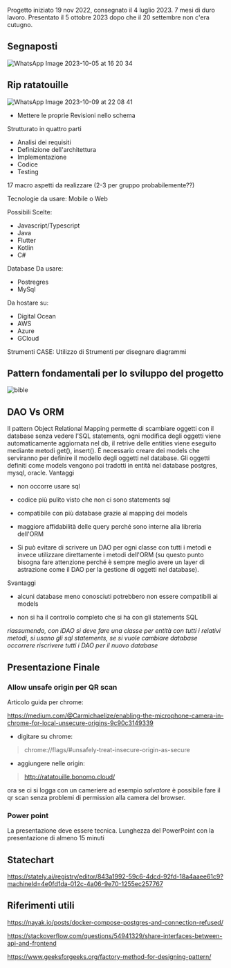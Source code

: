 Progetto iniziato 19 nov 2022, consegnato il 4 luglio 2023. 7 mesi di duro lavoro.
Presentato il 5 ottobre 2023 dopo che il 20 settembre non c'era cutugno.

## Segnaposti 
![WhatsApp Image 2023-10-05 at 16 20 34](https://github.com/macro21KGB/Esame-INGSW-22-23/assets/75626033/f6fbf5ab-e092-4bdd-ba7c-f0050608c255)

## Rip ratatouille

![WhatsApp Image 2023-10-09 at 22 08 41](https://github.com/macro21KGB/Esame-INGSW-22-23/assets/75626033/31e6e6f9-8e7f-447e-91e5-1e537bb39756)

- Mettere le proprie Revisioni nello schema

Strutturato in quattro parti
- Analisi dei requisiti
- Definizione dell'architettura
- Implementazione
- Codice
- Testing

17 macro aspetti da realizzare (2-3 per gruppo probabilemente??)

Tecnologie da usare: Mobile o Web

Possibili Scelte:
- Javascript/Typescript
- Java
- Flutter
- Kotlin
- C#

Database Da usare:
- Postregres
- MySql

Da hostare su:
- Digital Ocean
- AWS
- Azure
- GCloud

Strumenti CASE: Utilizzo di Strumenti per disegnare diagrammi
## Pattern fondamentali per lo sviluppo del progetto

![bible](https://user-images.githubusercontent.com/75626033/236901221-a7c82fbc-161c-458f-8259-6e508d374bbd.jpg)

## DAO Vs ORM
Il pattern Object Relational Mapping permette di scambiare oggetti con il database senza vedere l'SQL statements, ogni modifica degli oggetti viene automaticamente aggiornata nel db, il retrive delle entities viene eseguito mediante metodi get(), insert(). È necessario creare dei models che serviranno per definire il modello degli oggetti nel database. Gli oggetti definiti come models vengono poi tradotti in entità nel database postgres, mysql, oracle. 
Vantaggi
- non occorre usare sql

- codice più pulito visto che non ci sono statements sql

- compatibile con più database grazie al mapping dei models

- maggiore affidabilità delle query perché sono interne alla libreria dell'ORM

- Si può evitare di scrivere un DAO per ogni classe con tutti i metodi e invece utilizzare direttamente i metodi dell'ORM (su questo punto bisogna fare attenzione perché è sempre meglio avere un layer di astrazione come il DAO per la gestione di oggetti nel database). 

Svantaggi
- alcuni database meno conosciuti potrebbero non essere compatibili ai models

- non si ha il controllo completo che si ha con gli statements SQL

*riassumendo, con iDAO si deve fare una classe per entità con tutti i relativi metodi, si usano gli sql statements, se si vuole cambiare database occorrere riscrivere tutti i DAO per il nuovo database*
## Presentazione Finale
### Allow unsafe origin per QR scan
Articolo guida per chrome:

https://medium.com/@Carmichaelize/enabling-the-microphone-camera-in-chrome-for-local-unsecure-origins-9c90c3149339

- digitare su chrome: 

> chrome://flags/#unsafely-treat-insecure-origin-as-secure

- aggiungere nelle origin:

> http://ratatouille.bonomo.cloud/

ora se ci si logga con un cameriere ad esempio *salvatore* è possibile fare il qr scan senza problemi di permission alla camera del browser.
### Power point
La presentazione deve essere tecnica.
Lunghezza del PowerPoint con la presentazione di almeno 15 minuti
## Statechart
https://stately.ai/registry/editor/843a1992-59c6-4dcd-92fd-18a4aaee61c9?machineId=4e0fd1da-012c-4a06-9e70-1255ec257767

## Riferimenti utili
https://nayak.io/posts/docker-compose-postgres-and-connection-refused/

https://stackoverflow.com/questions/54941329/share-interfaces-between-api-and-frontend

https://www.geeksforgeeks.org/factory-method-for-designing-pattern/

